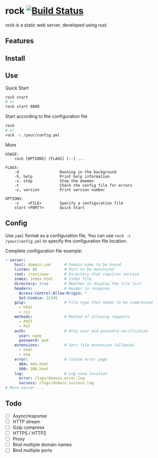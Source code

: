 
# rock [![Build Status](https://img.shields.io/travis/wyhaya/rock.svg?style=flat-square)](https://travis-ci.org/wyhaya/rock)

rock is a static web server, developed using rust.

## Features

## Install

## Use

Quick Start
```bash
rock start
# or
rock start 8080
```

Start according to the configuration file
```bash
rock
# or
rock -c /your/config.yml
```

More
```
USAGE:
    rock [OPTIONS] [FLAGS] [--] ...

FLAGS:
    -d                  Running in the background
    -h, help            Print help information
    -s, stop            Stop the daemon
    -t                  Check the config file for errors
    -v, version         Print version number

OPTIONS:
    -c    <FILE>        Specify a configuration file
    start <PORT?>       Quick Start
```

## Config

Use `yaml` format as a configuration file, You can use `rock -c /your/config.yml` to specify the configuration file location.

Complete configuration file example: 

```yaml
- server:
    host: domain.com      # Domain name to be bound
    listen: 80            # Port to be monitored
    root: /root/www       # Directory that requires service
    index: index.html     # Index file
    directory: true       # Whether to display the file list
    headers:              # Header in response
      Access-Control-Allow-Origin: *
      Set-Cookie: 12345
    gzip:                 # File type that needs to be compressed
      - html
      - css
    methods:              # Method of allowing requests
      - POST
      - PUT
    auth:                 # Http user and password verification
      user: name
      password: pwd
    extensions:           # Sets file extension fallbacks
      - html
      - htm
    error:                # Custom error page
      404: 404.html
      500: 500.html
    log:                  # Log save location
      error: /logs/domain.error.log
      success: /logs/domain.success.log
# More server ...
```

## Todo

* [ ] Async/response
* [ ] HTTP stream
* [ ] Gzip compress
* [ ] HTTPS / HTTP2
* [ ] Proxy
* [ ] Bind multiple domain names
* [ ] Bind multiple ports